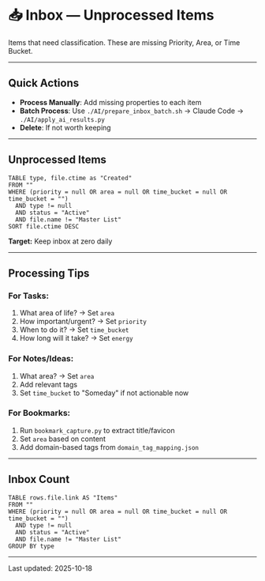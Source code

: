 # 📥 Inbox — Unprocessed Items

Items that need classification. These are missing Priority, Area, or Time Bucket.

---

## Quick Actions

- **Process Manually**: Add missing properties to each item
- **Batch Process**: Use `./AI/prepare_inbox_batch.sh` → Claude Code → `./AI/apply_ai_results.py`
- **Delete**: If not worth keeping

---

## Unprocessed Items

```dataview
TABLE type, file.ctime as "Created"
FROM ""
WHERE (priority = null OR area = null OR time_bucket = null OR time_bucket = "")
  AND type != null
  AND status = "Active"
  AND file.name != "Master List"
SORT file.ctime DESC
```

**Target:** Keep inbox at zero daily

---

## Processing Tips

### For Tasks:
1. What area of life? → Set `area`
2. How important/urgent? → Set `priority`
3. When to do it? → Set `time_bucket`
4. How long will it take? → Set `energy`

### For Notes/Ideas:
1. What area? → Set `area`
2. Add relevant tags
3. Set `time_bucket` to "Someday" if not actionable now

### For Bookmarks:
1. Run `bookmark_capture.py` to extract title/favicon
2. Set `area` based on content
3. Add domain-based tags from `domain_tag_mapping.json`

---

## Inbox Count

```dataview
TABLE rows.file.link AS "Items"
FROM ""
WHERE (priority = null OR area = null OR time_bucket = null OR time_bucket = "")
  AND type != null
  AND status = "Active"
  AND file.name != "Master List"
GROUP BY type
```

---

Last updated: 2025-10-18
